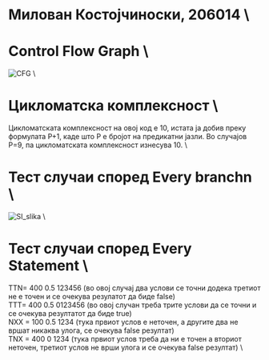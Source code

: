 # Милован Костојчиноски, 206014 \

# Control Flow Graph \

![CFG](https://github.com/kostojchinoskim/SI_2024_lab2_206014/assets/93683541/d00a9dda-91fd-4a2c-837f-074147cdef39) \

# Цикломатска комплексност \
Цикломатската комплексност на овој код е 10, истата ја добив преку формулата P+1, каде што P е бројот на предикатни јазли. Во случајoв P=9, па цикломатската комплексност изнесува 10. \

# Тест случаи според Every branchn \

![SI_slika](https://github.com/kostojchinoskim/SI_2024_lab2_206014/assets/93683541/e036ce7f-0578-4460-8c2a-6f2b13a57597) \

# Тест случаи според Every Statement \


TTN= 400 0.5 123456 (во овој случај два услови се точни додека третиот не е точен и се очекува резулатот да биде false) \
TTT= 400 0.5 0123456 (во овој случан треба трите услови да се точни и се очекува резултатот да биде true) \
NXX = 100 0.5 1234 (тука првиот услов е неточен, а другите два не вршат никаква улога, се очекува false резултат) \
TNX = 400 0 1234 (тука првиот услов треба да ни е точен а вториот неточен, третиот услов не врши улога и се очекува false резултат) \
